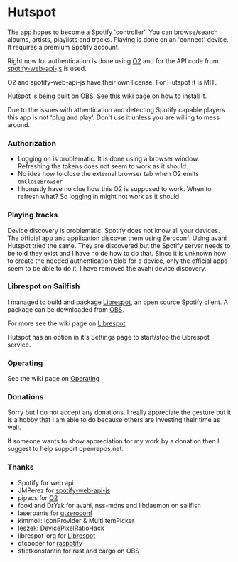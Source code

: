 # Hutspot

The app hopes to become a Spotify 'controller'. You can browse/search albums, artists, playlists and tracks. Playing is done on an 'connect' device. It requires a premium Spotify account.

Right now for authentication is done using [O2](https://github.com/pipacs/o2)
and for the API code from [spotify-web-api-js](https://github.com/JMPerez/spotify-web-api-js) is used.

O2 and spotify-web-api-js have their own license. For Hutspot it is MIT.


Hutspot is being built on [OBS](http://repo.merproject.org/obs/home:/wdehoog:/hutspot/sailfish_latest_armv7hl/). See [this wiki page](https://github.com/sailfish-spotify/hutspot/wiki/Installation) on how to install it.

Due to the issues with athentication and detecting Spotify capable players this app is not 'plug and play'. Don't use it unless you are willing to mess around.


### Authorization
  * Logging on is problematic. It is done using a browser window. Refreshing the tokens does not seem to work as it should.
  * No idea how to close the external browser tab when O2 emits ```onCloseBrowser```
  * I honestly have no clue how this O2 is supposed to work. When to refresh what? So logging in might not work as it should.

### Playing tracks
Device discovery is problematic. Spotify does not know all your devices. The official app and application discover them using Zeroconf. Using avahi Hutspot tried the same. They are discovered but the Spotify server needs to be told they exist and I have no de how to do that. Since it is unknown how to create the needed authentication blob for a device, only the official apps seem to be able to do it, I have removed the avahi device discovery.

### Librespot on Sailfish
I managed to build and package [Librespot](https://github.com/librespot-org/), an open source Spotify client. A package can be downloaded from [OBS](https://api.merproject.org/package/binaries/home:wdehoog:librespot/librespot?repository=sailfishos_armv7hl). 

For more see the wiki page on [Librespot](https://github.com/sailfish-spotify/hutspot/wiki/Librespot)

Hutspot has an option in it's Settings page to start/stop the Librespot service.

### Operating
 
See the wiki page on [Operating](https://github.com/sailfish-spotify/hutspot/wiki/Operating)

### Donations
Sorry but I do not accept any donations. I really appreciate the gesture but it is a hobby that I am able to do because others are investing their time as well.

If someone wants to show appreciation for my work by a donation then I suggest to help support openrepos.net.

### Thanks
 * Spotify for web api
 * JMPerez for [spotify-web-api-js](https://github.com/JMPerez/spotify-web-api-js)
 * pipacs for [O2](https://github.com/pipacs/o2)
 * fooxl and DrYak for avahi, nss-mdns and libdaemon on sailfish
 * laserpants for [qtzeroconf](https://github.com/laserpants/qtzeroconf)
 * kimmoli: IconProvider & MultiItemPicker
 * leszek: DevicePixelRatioHack
 * librespot-org for [Librespot](https://github.com/librespot-org/librespot)
 * dtcooper for [raspotify](https://github.com/dtcooper/raspotify)
 * sfietkonstantin for rust and cargo on OBS

